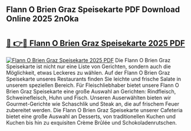 ## Flann O Brien Graz Speisekarte PDF Download Online 2025 2nOka

# <h2><a href="http://gc9cc4.nevu.top/?p=Flann+O+Brien+Graz+Speisekarte">🔗 👉🔴 Flann O Brien Graz Speisekarte 2025 PDF</a></h2>

[![Flann O Brien Graz Speisekarte 2025 PDF](https://i.imgur.com/dBaPXMq.png)](http://gc9cc4.nevu.top/?p=Flann+O+Brien+Graz+Speisekarte)
Die Flann O Brien Graz Speisekarte ist nicht nur eine Liste von Gerichten, sondern auch die Möglichkeit, etwas Leckeres zu wählen. Auf der Flann O Brien Graz Speisekarte unseres Restaurants finden Sie leichte und frische Salate in unserem speziellen Bereich. Für Fleischliebhaber bietet unsere Flann O Brien Graz Speisekarte eine große Auswahl an Gerichten: Rindfleisch, Schweinefleisch, Huhn und Fisch. Unseren Auserwählten bieten wir Gourmet-Gerichte wie Schaschlik und Steak an, die auf frischem Feuer zubereitet werden. Die Flann O Brien Graz Speisekarte unserer Cafeteria bietet eine große Auswahl an Desserts, von traditionellen Kuchen und Kuchen bis hin zu exquisiten Crème Brûlée und Schokoladenrutschen.
